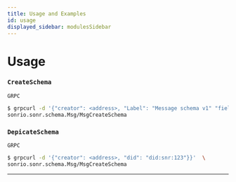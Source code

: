 ```yaml
---
title: Usage and Examples
id: usage
displayed_sidebar: modulesSidebar
---
```


# Usage

### `CreateSchema`

`GRPC`

```bash
$ grpcurl -d '{"creator": <address>, "Label": "Message schema v1" "fields": {"message": 0, "icon": 2}}'  \ 
sonrio.sonr.schema.Msg/MsgCreateSchema
```

### `DepicateSchema`

`GRPC`

```bash
$ grpcurl -d '{"creator": <address>, "did": "did:snr:123"}}'  \ 
sonrio.sonr.schema.Msg/MsgCreateSchema
```
---

